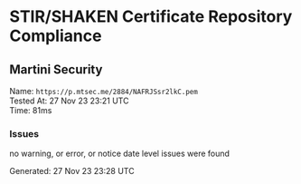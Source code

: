 # STIR/SHAKEN Certificate Repository Compliance

## Martini Security

Name: `https://p.mtsec.me/2884/NAFRJSsr2lkC.pem`\
Tested At: 27 Nov 23 23:21 UTC\
Time: 81ms

### Issues

no warning, or error, or notice date level issues were found

Generated: 27 Nov 23 23:28 UTC